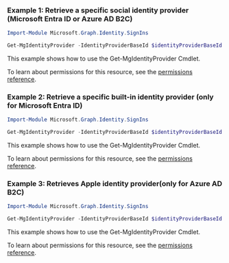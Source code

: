 ### Example 1: Retrieve a specific social identity provider (Microsoft Entra ID or Azure AD B2C)

```powershellImport-Module Microsoft.Graph.Identity.SignIns

Get-MgIdentityProvider -IdentityProviderBaseId $identityProviderBaseId
```
This example shows how to use the Get-MgIdentityProvider Cmdlet.
To learn about permissions for this resource, see the [permissions reference](/graph/permissions-reference).

### Example 2: Retrieve a specific built-in identity provider (only for Microsoft Entra ID)

```powershellImport-Module Microsoft.Graph.Identity.SignIns

Get-MgIdentityProvider -IdentityProviderBaseId $identityProviderBaseId
```
This example shows how to use the Get-MgIdentityProvider Cmdlet.
To learn about permissions for this resource, see the [permissions reference](/graph/permissions-reference).

### Example 3: Retrieves Apple identity provider(only for Azure AD B2C)

```powershellImport-Module Microsoft.Graph.Identity.SignIns

Get-MgIdentityProvider -IdentityProviderBaseId $identityProviderBaseId
```
This example shows how to use the Get-MgIdentityProvider Cmdlet.
To learn about permissions for this resource, see the [permissions reference](/graph/permissions-reference).

